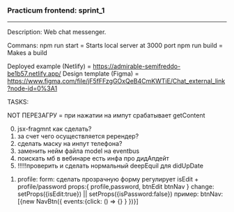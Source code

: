 ### Practicum frontend: sprint_1

<hr/>
Description: Web chat messenger.

Commans:
npm run start = Starts local server at 3000 port
npm run build = Makes a build

Deployed example (Netlify) = https://admirable-semifreddo-be1b57.netlify.app/
Design template (Figma) = https://www.figma.com/file/jF5fFFzgGOxQeB4CmKWTiE/Chat_external_link?node-id=0%3A1

TASKS:

NOT ПЕРЕЗАГРУ = при нажатии на импут срабатывает getContent

0. jsx-fragmnt как сделать?
1. за счет чего осуществляется ререндер?
2. сделать маску на инпут телефона?
3. заменить нейм файла model на eventbus
4. поискать мб в вебинаре есть инфа про дидАпдейт
5. !!!!!проверить и сделать нормальный deepEquil для didUpDate

1) profile:
   form: сделать прозрачную форму регулирует isEdit + profile/password
   props:{ profile,password, btnEdit btnNav }
   change: setProps({isEdit:true}) || setProps({isPassword:false})
   пример: btnNav:[{new NavBtn({ events:{click: () => {} } })}]
